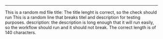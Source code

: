 ---

This is a random md file
title: The title lenght is correct, so the check should run
This is a random line that breaks titel and description for testing purposes.
description: the description is long enough that it will run easily, so the workflow should run and it should not break. The correct length is of 140 characters.
